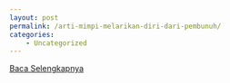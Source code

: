 ```yaml
---
layout: post
permalink: /arti-mimpi-melarikan-diri-dari-pembunuh/
categories:
    - Uncategorized
---
```


[Baca Selengkapnya](/09)